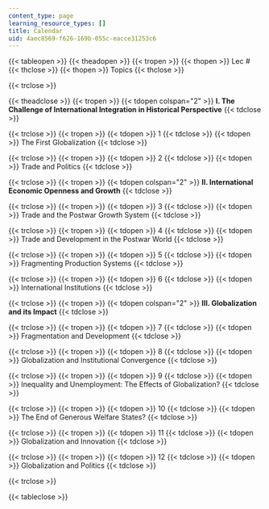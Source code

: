 ```yaml
---
content_type: page
learning_resource_types: []
title: Calendar
uid: 4aec8569-f626-169b-055c-eacce31253c6
---
```


{{< tableopen >}}
{{< theadopen >}}
{{< tropen >}}
{{< thopen >}}
Lec #
{{< thclose >}}
{{< thopen >}}
Topics
{{< thclose >}}

{{< trclose >}}

{{< theadclose >}}
{{< tropen >}}
{{< tdopen colspan="2" >}}
**I. The Challenge of International Integration in Historical Perspective**
{{< tdclose >}}

{{< trclose >}}
{{< tropen >}}
{{< tdopen >}}
1
{{< tdclose >}}
{{< tdopen >}}
The First Globalization
{{< tdclose >}}

{{< trclose >}}
{{< tropen >}}
{{< tdopen >}}
2
{{< tdclose >}}
{{< tdopen >}}
Trade and Politics
{{< tdclose >}}

{{< trclose >}}
{{< tropen >}}
{{< tdopen colspan="2" >}}
**II. International Economic Openness and Growth**
{{< tdclose >}}

{{< trclose >}}
{{< tropen >}}
{{< tdopen >}}
3
{{< tdclose >}}
{{< tdopen >}}
Trade and the Postwar Growth System
{{< tdclose >}}

{{< trclose >}}
{{< tropen >}}
{{< tdopen >}}
4
{{< tdclose >}}
{{< tdopen >}}
Trade and Development in the Postwar World
{{< tdclose >}}

{{< trclose >}}
{{< tropen >}}
{{< tdopen >}}
5
{{< tdclose >}}
{{< tdopen >}}
Fragmenting Production Systems
{{< tdclose >}}

{{< trclose >}}
{{< tropen >}}
{{< tdopen >}}
6
{{< tdclose >}}
{{< tdopen >}}
International Institutions
{{< tdclose >}}

{{< trclose >}}
{{< tropen >}}
{{< tdopen colspan="2" >}}
**III. Globalization and its Impact**
{{< tdclose >}}

{{< trclose >}}
{{< tropen >}}
{{< tdopen >}}
7
{{< tdclose >}}
{{< tdopen >}}
Fragmentation and Development
{{< tdclose >}}

{{< trclose >}}
{{< tropen >}}
{{< tdopen >}}
8
{{< tdclose >}}
{{< tdopen >}}
Globalization and Institutional Convergence
{{< tdclose >}}

{{< trclose >}}
{{< tropen >}}
{{< tdopen >}}
9
{{< tdclose >}}
{{< tdopen >}}
Inequality and Unemployment: The Effects of Globalization?
{{< tdclose >}}

{{< trclose >}}
{{< tropen >}}
{{< tdopen >}}
10
{{< tdclose >}}
{{< tdopen >}}
The End of Generous Welfare States?
{{< tdclose >}}

{{< trclose >}}
{{< tropen >}}
{{< tdopen >}}
11
{{< tdclose >}}
{{< tdopen >}}
Globalization and Innovation
{{< tdclose >}}

{{< trclose >}}
{{< tropen >}}
{{< tdopen >}}
12
{{< tdclose >}}
{{< tdopen >}}
Globalization and Politics
{{< tdclose >}}

{{< trclose >}}

{{< tableclose >}}